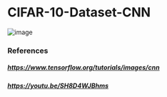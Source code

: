 # CIFAR-10-Dataset-CNN

![image](https://user-images.githubusercontent.com/69152112/209991700-8d0182b8-e717-4053-aac6-5d4b04352479.png)

### References

##### https://www.tensorflow.org/tutorials/images/cnn
##### https://youtu.be/SH8D4WJBhms
